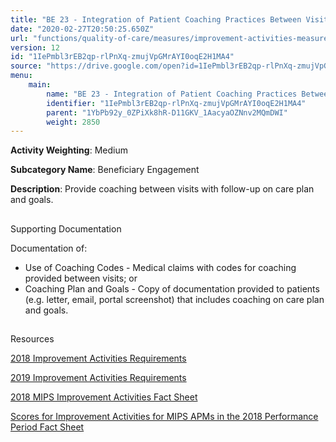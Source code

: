 ```yaml
---
title: "BE 23 - Integration of Patient Coaching Practices Between Visits"
date: "2020-02-27T20:50:25.650Z"
url: "functions/quality-of-care/measures/improvement-activities-measures/2018-improvement-activities/be-23-integration-of-patient-coaching-practices-between-visits.html"
version: 12
id: "1IePmbl3rEB2qp-rlPnXq-zmujVpGMrAYI0oqE2H1MA4"
source: "https://drive.google.com/open?id=1IePmbl3rEB2qp-rlPnXq-zmujVpGMrAYI0oqE2H1MA4"
menu:
    main:
        name: "BE 23 - Integration of Patient Coaching Practices Between Visits"
        identifier: "1IePmbl3rEB2qp-rlPnXq-zmujVpGMrAYI0oqE2H1MA4"
        parent: "1YbPb92y_0ZPiXk8hR-D11GKV_1AacyaOZNnv2MQmDWI"
        weight: 2850
---
```









**Activity Weighting**: Medium

**Subcategory Name**: Beneficiary Engagement

**Description**: Provide coaching between visits with follow-up on care plan and goals.







## 

Supporting Documentation

Documentation of:

* Use of Coaching Codes - Medical claims with codes for coaching provided between visits; or 
* Coaching Plan and Goals - Copy of documentation provided to patients (e.g. letter, email, portal screenshot) that includes coaching on care plan and goals.







## 

Resources

[2018 Improvement Activities Requirements](https://qpp.cms.gov/mips/improvement-activities?py=2018)

[2019 Improvement Activities Requirements](https://qpp.cms.gov/mips/improvement-activities?py=2019)

[2018 MIPS Improvement Activities Fact Sheet](https://qpp.cms.gov/resource/2018%20MIPS%20Improvement%20Activities%20Fact%20Sheet)

[Scores for Improvement Activities for MIPS APMs in the 2018 Performance Period Fact Sheet](https://qpp.cms.gov/resource/2018%20MIPS%20APMs%20improvement%20Activities%20scores%20fact%20sheet)

